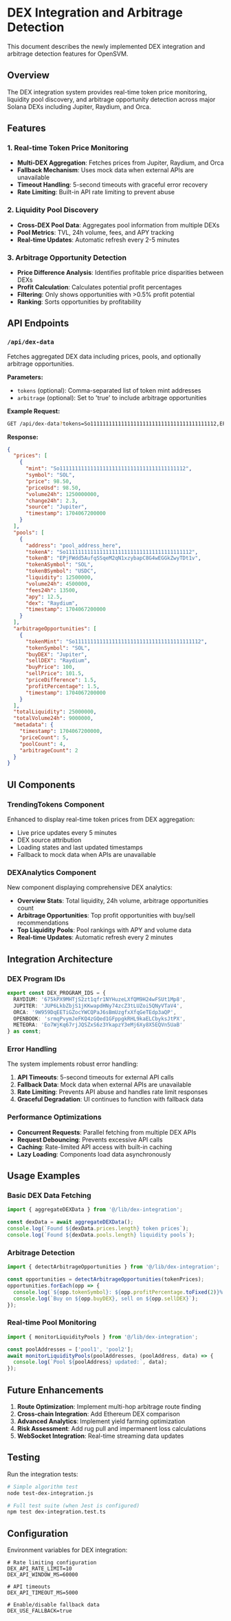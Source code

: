 # DEX Integration and Arbitrage Detection

This document describes the newly implemented DEX integration and arbitrage detection features for OpenSVM.

## Overview

The DEX integration system provides real-time token price monitoring, liquidity pool discovery, and arbitrage opportunity detection across major Solana DEXs including Jupiter, Raydium, and Orca.

## Features

### 1. Real-time Token Price Monitoring

- **Multi-DEX Aggregation**: Fetches prices from Jupiter, Raydium, and Orca
- **Fallback Mechanism**: Uses mock data when external APIs are unavailable
- **Timeout Handling**: 5-second timeouts with graceful error recovery
- **Rate Limiting**: Built-in API rate limiting to prevent abuse

### 2. Liquidity Pool Discovery

- **Cross-DEX Pool Data**: Aggregates pool information from multiple DEXs
- **Pool Metrics**: TVL, 24h volume, fees, and APY tracking
- **Real-time Updates**: Automatic refresh every 2-5 minutes

### 3. Arbitrage Opportunity Detection

- **Price Difference Analysis**: Identifies profitable price disparities between DEXs
- **Profit Calculation**: Calculates potential profit percentages
- **Filtering**: Only shows opportunities with >0.5% profit potential
- **Ranking**: Sorts opportunities by profitability

## API Endpoints

### `/api/dex-data`

Fetches aggregated DEX data including prices, pools, and optionally arbitrage opportunities.

**Parameters:**
- `tokens` (optional): Comma-separated list of token mint addresses
- `arbitrage` (optional): Set to 'true' to include arbitrage opportunities

**Example Request:**
```bash
GET /api/dex-data?tokens=So11111111111111111111111111111111111111112,EPjFWdd5AufqSSqeM2qN1xzybapC8G4wEGGkZwyTDt1v&arbitrage=true
```

**Response:**
```json
{
  "prices": [
    {
      "mint": "So11111111111111111111111111111111111111112",
      "symbol": "SOL",
      "price": 98.50,
      "priceUsd": 98.50,
      "volume24h": 1250000000,
      "change24h": 2.3,
      "source": "Jupiter",
      "timestamp": 1704067200000
    }
  ],
  "pools": [
    {
      "address": "pool_address_here",
      "tokenA": "So11111111111111111111111111111111111111112",
      "tokenB": "EPjFWdd5AufqSSqeM2qN1xzybapC8G4wEGGkZwyTDt1v",
      "tokenASymbol": "SOL",
      "tokenBSymbol": "USDC",
      "liquidity": 12500000,
      "volume24h": 4500000,
      "fees24h": 13500,
      "apy": 12.5,
      "dex": "Raydium",
      "timestamp": 1704067200000
    }
  ],
  "arbitrageOpportunities": [
    {
      "tokenMint": "So11111111111111111111111111111111111111112",
      "tokenSymbol": "SOL",
      "buyDEX": "Jupiter",
      "sellDEX": "Raydium",
      "buyPrice": 100,
      "sellPrice": 101.5,
      "priceDifference": 1.5,
      "profitPercentage": 1.5,
      "timestamp": 1704067200000
    }
  ],
  "totalLiquidity": 25000000,
  "totalVolume24h": 9000000,
  "metadata": {
    "timestamp": 1704067200000,
    "priceCount": 5,
    "poolCount": 4,
    "arbitrageCount": 2
  }
}
```

## UI Components

### TrendingTokens Component

Enhanced to display real-time token prices from DEX aggregation:

- Live price updates every 5 minutes
- DEX source attribution
- Loading states and last updated timestamps
- Fallback to mock data when APIs are unavailable

### DEXAnalytics Component

New component displaying comprehensive DEX analytics:

- **Overview Stats**: Total liquidity, 24h volume, arbitrage opportunities count
- **Arbitrage Opportunities**: Top profit opportunities with buy/sell recommendations
- **Top Liquidity Pools**: Pool rankings with APY and volume data
- **Real-time Updates**: Automatic refresh every 2 minutes

## Integration Architecture

### DEX Program IDs

```typescript
export const DEX_PROGRAM_IDS = {
  RAYDIUM: '675kPX9MHTjS2zt1qfr1NYHuzeLXfQM9H24wFSUt1Mp8',
  JUPITER: 'JUP6LkbZbjS1jKKwapdHNy74zcZ3tLUZoi5QNyVTaV4',
  ORCA: '9W959DqEETiGZocYWCQPaJ6sBmUzgfxXfqGeTEdp3aQP',
  OPENBOOK: 'srmqPvymJeFKQ4zGQed1GFppgkRHL9kaELCbyksJtPX',
  METEORA: 'Eo7WjKq67rjJQSZxS6z3YkapzY3eMj6Xy8X5EQVn5UaB'
} as const;
```

### Error Handling

The system implements robust error handling:

1. **API Timeouts**: 5-second timeouts for external API calls
2. **Fallback Data**: Mock data when external APIs are unavailable
3. **Rate Limiting**: Prevents API abuse and handles rate limit responses
4. **Graceful Degradation**: UI continues to function with fallback data

### Performance Optimizations

- **Concurrent Requests**: Parallel fetching from multiple DEX APIs
- **Request Debouncing**: Prevents excessive API calls
- **Caching**: Rate-limited API access with built-in caching
- **Lazy Loading**: Components load data asynchronously

## Usage Examples

### Basic DEX Data Fetching

```typescript
import { aggregateDEXData } from '@/lib/dex-integration';

const dexData = await aggregateDEXData();
console.log(`Found ${dexData.prices.length} token prices`);
console.log(`Found ${dexData.pools.length} liquidity pools`);
```

### Arbitrage Detection

```typescript
import { detectArbitrageOpportunities } from '@/lib/dex-integration';

const opportunities = detectArbitrageOpportunities(tokenPrices);
opportunities.forEach(opp => {
  console.log(`${opp.tokenSymbol}: ${opp.profitPercentage.toFixed(2)}% profit`);
  console.log(`Buy on ${opp.buyDEX}, sell on ${opp.sellDEX}`);
});
```

### Real-time Pool Monitoring

```typescript
import { monitorLiquidityPools } from '@/lib/dex-integration';

const poolAddresses = ['pool1', 'pool2'];
await monitorLiquidityPools(poolAddresses, (poolAddress, data) => {
  console.log(`Pool ${poolAddress} updated:`, data);
});
```

## Future Enhancements

1. **Route Optimization**: Implement multi-hop arbitrage route finding
2. **Cross-chain Integration**: Add Ethereum DEX comparison
3. **Advanced Analytics**: Implement yield farming optimization
4. **Risk Assessment**: Add rug pull and impermanent loss calculations
5. **WebSocket Integration**: Real-time streaming data updates

## Testing

Run the integration tests:

```bash
# Simple algorithm test
node test-dex-integration.js

# Full test suite (when Jest is configured)
npm test dex-integration.test.ts
```

## Configuration

Environment variables for DEX integration:

```env
# Rate limiting configuration
DEX_API_RATE_LIMIT=10
DEX_API_WINDOW_MS=60000

# API timeouts
DEX_API_TIMEOUT_MS=5000

# Enable/disable fallback data
DEX_USE_FALLBACK=true
```